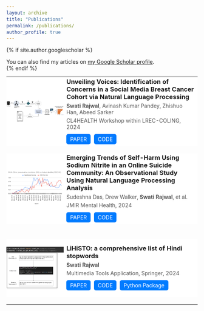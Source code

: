 ```yaml
---
layout: archive
title: "Publications"
permalink: /publications/
author_profile: true
---
```


{% if site.author.googlescholar %}
<div class="wordwrap">You can also find my articles on <a href="{{ site.author.googlescholar }}" target="_blank">my Google Scholar profile</a>.</div>
{% endif %}

<br>

<!-- Publications Table -->
<table style="width:100%; border-collapse: collapse; border: none;">
  <!-- Publication Entry -->
  <tr style="border: none; background-color: #FFFFFF;">
    <!-- Image Column -->
    <td style="width: 30%; padding: 20px 0; border: none; text-align: center;">
      <img src="/images/bc_proj.png" alt="Publication Thumbnail" style="max-width: 100%; height: auto;">
    </td>
    <!-- Publication Info Column -->
    <td style="width: 70%; border: none;">
      <h3 style="margin: 0;">Unveiling Voices: Identification of Concerns in a Social Media Breast Cancer Cohort via Natural Language Processing</h3>
      <p style="margin: 5px 0; color: #555;"><b>Swati Rajwal</b>, Avinash Kumar Pandey, Zhishuo Han, Abeed Sarker</p>
      <p style="margin: 5px 0; color: #555;">CL4HEALTH Workshop within LREC-COLING, 2024</p>
      <div class="publication-buttons" style="margin-top: 10px;">
        <a href="https://github.com/swati-rajwal/BreastCancer_tweets_project" target="_blank" class="btn" style="text-decoration: none; background-color: #007bff; color: white; padding: 5px 10px; border-radius: 5px; display: inline-block; margin-right: 5px;">PAPER</a>
        <a href="https://github.com/swati-rajwal/BreastCancer_tweets_project" target="_blank" class="btn" style="text-decoration: none; background-color: #007bff; color: white; padding: 5px 10px; border-radius: 5px; display: inline-block; margin-right: 5px;">CODE</a>
      </div>
    </td>
  </tr>
  <!-- Add additional space between publications -->
  <tr><td colspan="2" style="padding: 10px; background-color: transparent; border: none;"></td></tr>
  <!-- Repeat for each publication -->
  <tr style="border: none; background-color: #FFFFFF;">
    <!-- Image Column -->
    <td style="width: 30%; padding: 20px 0; border: none; text-align: center;">
      <img src="/images/sn_proj.png" alt="Publication Thumbnail" style="max-width: 100%; height: auto;">
    </td>
    <!-- Publication Info Column -->
    <td style="width: 70%; border: none;">
      <h3 style="margin: 0;">Emerging Trends of Self-Harm Using Sodium Nitrite in an Online Suicide Community: An Observational Study Using Natural Language Processing Analysis</h3>
      <p style="margin: 5px 0; color: #555;">Sudeshna Das, Drew Walker, <b>Swati Rajwal</b>, et al.</p>
      <p style="margin: 5px 0; color: #555;">JMIR Mental Health, 2024</p>
      <div class="publication-buttons" style="margin-top: 10px;">
        <a href="https://doi.org/10.2196/53730" target="_blank" class="btn" style="text-decoration: none; background-color: #007bff; color: white; padding: 5px 10px; border-radius: 5px; display: inline-block; margin-right: 5px;">PAPER</a>
        <a href="https://github.com/das-sudeshna/sodium-nitrite" target="_blank" class="btn" style="text-decoration: none; background-color: #007bff; color: white; padding: 5px 10px; border-radius: 5px; display: inline-block; margin-right: 5px;">CODE</a>
      </div>
    </td>
  </tr>
  <!-- Ensure there's a gap after each entry for clarity -->
  <tr><td colspan="2" style="padding: 10px; background-color: transparent; border: none;"></td></tr>
  
  <!-- Repeat for each publication -->

  
  <tr><td colspan="2" style="padding: 10px; background-color: transparent; border: none;"></td></tr>
  <!-- Repeat for each publication -->
  <tr style="border: none; background-color: #FFFFFF;">
    <!-- Image Column -->
    <td style="width: 30%; padding: 20px 0; border: none; text-align: center;">
      <img src="/images/lihisto_proj.png" alt="Publication Thumbnail" style="max-width: 100%; height: auto;">
    </td>
    <!-- Publication Info Column -->
    <td style="width: 70%; border: none;">
      <h3 style="margin: 0;">LiHiSTO: a comprehensive list of Hindi stopwords</h3>
      <p style="margin: 5px 0; color: #555;"><b>Swati Rajwal</b></p>
      <p style="margin: 5px 0; color: #555;">Multimedia Tools Application, Springer, 2024</p>
      <div class="publication-buttons" style="margin-top: 10px;">
        <a href="https://link.springer.com/article/10.1007/s11042-023-17205-9" target="_blank" class="btn" style="text-decoration: none; background-color: #007bff; color: white; padding: 5px 10px; border-radius: 5px; display: inline-block; margin-right: 5px;">PAPER</a>
        <a href="https://github.com/semicolon123/LiHiSTO" target="_blank" class="btn" style="text-decoration: none; background-color: #007bff; color: white; padding: 5px 10px; border-radius: 5px; display: inline-block; margin-right: 5px;">CODE</a>
        <a href="https://pypi.org/project/lihisto/" target="_blank" class="btn" style="text-decoration: none; background-color: #007bff; color: white; padding: 5px 10px; border-radius: 5px; display: inline-block; margin-right: 5px;">Python Package</a>
      </div>
    </td>
  </tr>
  <!-- Ensure there's a gap after each entry for clarity -->
  <tr><td colspan="2" style="padding: 10px; background-color: transparent; border: none;"></td></tr>

  <!-- Repeat for each publication -->

  
</table>
